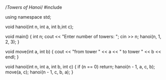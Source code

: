 /*Towers of Hanoi*/
#include <iostream>
  
using namespace std;

void hanoi(int n, int a, int b,int c);

void main()
{
  int n;
	cout << "Enter number of towers: ";
  cin >> n;
	hanoi(n, 1, 2, 3);
}

void move(int a, int b)
{
	cout << "from tower " << a << " to tower " << b << endl;
}

void hanoi(int n, int a, int b, int c)
{
	if (n == 0)
		return;
	hanoi(n - 1, a, c, b);
	move(a, c);
	hanoi(n - 1, c, b, a);
}

